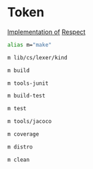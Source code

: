 # Token

[Implementation of](https://github.com/x96-sys/cs.lexer.token)
[Respect](https://unicode.org/charts/PDF/U0000.pdf)

```bash
alias m="make"
```

```bash
m lib/cs/lexer/kind
```

```bash
m build
```

```bash
m tools-junit
```

```bash
m build-test
```

```bash
m test
```

```bash
m tools/jacoco
```

```bash
m coverage
```

```bash
m distro
```

```bash
m clean
```
